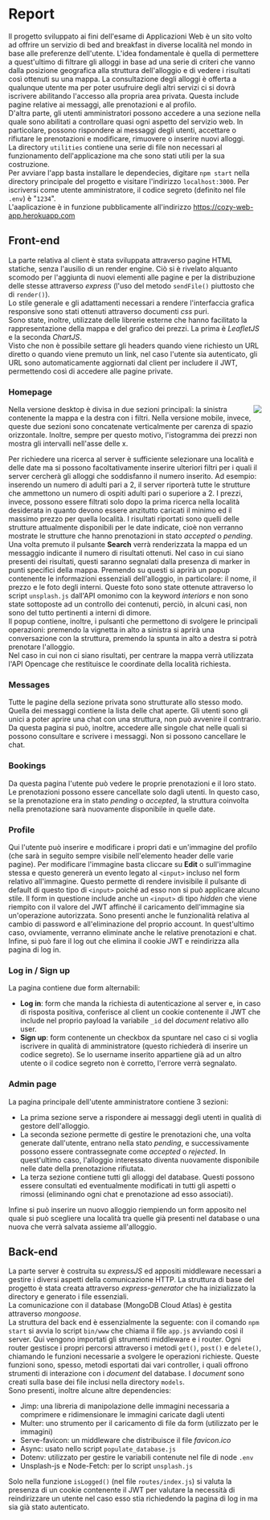 # Report

Il progetto sviluppato ai fini dell'esame di Applicazioni Web è un sito volto ad offrire un servizio di bed and breakfast in diverse località nel mondo in base alle preferenze dell'utente. L'idea fondamentale è quella di permettere a quest'ultimo di filtrare gli alloggi in base ad una serie di criteri che vanno dalla posizione geografica alla struttura dell'alloggio e di vedere i risultati così ottenuti su una mappa. La consultazione degli alloggi è offerta a qualunque utente ma per poter usufruire degli altri servizi ci si dovrà iscrivere abilitando l'accesso alla propria area privata. Questa include pagine relative ai messaggi, alle prenotazioni e al profilo.  
D'altra parte, gli utenti amministratori possono accedere a una sezione nella quale sono abilitati a controllare quasi ogni aspetto del servizio web. In particolare, possono rispondere ai messaggi degli utenti, accettare o rifiutare le prenotazioni e modificare, rimuovere o inserire nuovi alloggi.  
La directory `utilities` contiene una serie di file non necessari al funzionamento dell'applicazione ma che sono stati utili per la sua costruzione.  
Per avviare l'app basta installare le dependecies, digitare `npm start` nella directory principale del progetto e visitare l'indirizzo `localhost:3000`. Per iscriversi come utente amministratore, il codice segreto (definito nel file `.env`) è "`1234`".  
L'aaplicazione è in funzione pubblicamente all'indirizzo <https://cozy-web-app.herokuapp.com>

## Front-end

La parte relativa al client è stata sviluppata attraverso pagine HTML statiche, senza l'ausilio di un render engine. Ciò si è rivelato alquanto scomodo per l'aggiunta di nuovi elementi alle pagine e per la distribuzione delle stesse attraverso *express* (l'uso del metodo `sendFile()` piuttosto che di `render()`).  
Lo stile generale e gli adattamenti necessari a rendere l'interfaccia grafica responsive sono stati ottenuti attraverso documenti *css* puri.  
Sono state, inoltre, utilizzate delle librerie esterne che hanno facilitato la rappresentazione della mappa e del grafico dei prezzi. La prima è *LeafletJS* e la seconda *ChartJS*.  
Visto che non è possibile settare gli headers quando viene richiesto un URL diretto o quando viene premuto un link, nel caso l'utente sia autenticato, gli URL sono automaticamente aggiornati dal client per includere il JWT, permettendo così di accedere alle pagine private.

### Homepage

<img align="right" src="./public/images/popup_alloggio1.png">
Nella versione desktop è divisa in due sezioni principali: la sinistra contenente la mappa e la destra con i filtri. Nella versione mobile, invece, queste due sezioni sono concatenate verticalmente per carenza di spazio orizzontale. Inoltre, sempre per questo motivo, l'istogramma dei prezzi non mostra gli intervalli nell'asse delle x.  

Per richiedere una ricerca al server è sufficiente selezionare una località e delle date ma si possono facoltativamente inserire ulteriori filtri per i quali il server cercherà gli alloggi che soddisfanno il numero inserito. Ad esempio: inserendo un numero di adulti pari a 2, il server riporterà tutte le strutture che ammettono un numero di ospiti adulti pari o superiore a 2. I prezzi, invece, possono essere filtrati solo dopo la prima ricerca nella località desiderata in quanto devono essere anzitutto caricati il minimo ed il massimo prezzo per quella località. I risultati riportati sono quelli delle strutture attualmente disponibili per le date indicate, cioè non verranno mostrate le strutture che hanno prenotazioni in stato *accepted* o *pending*.  
Una volta premuto il pulsante **Search** verrà renderizzata la mappa ed un messaggio indicante il numero di risultati ottenuti. Nel caso in cui siano presenti dei risultati, questi saranno segnalati dalla presenza di marker in punti specifici della mappa. Premendo su questi si aprirà un popup contenente le informazioni essenziali dell'alloggio, in particolare: il nome, il prezzo e le foto degli interni. Queste foto sono state ottenute attraverso lo script `unsplash.js` dall'API omonimo con la keyword *interiors* e non sono state sottoposte ad un controllo dei contenuti, perciò, in alcuni casi, non sono del tutto pertinenti a interni di dimore.  
Il popup contiene, inoltre, i pulsanti che permettono di svolgere le principali operazioni: premendo la vignetta in alto a sinistra si aprirà una conversazione con la struttura, premendo la spunta in alto a destra si potrà prenotare l'alloggio.  
Nel caso in cui non ci siano risultati, per centrare la mappa verrà utilizzata l'API Opencage che restituisce le coordinate della località richiesta.

### Messages

Tutte le pagine della sezione privata sono strutturate allo stesso modo. Quella dei messaggi contiene la lista delle chat aperte. Gli utenti sono gli unici a poter aprire una chat con una struttura, non può avvenire il contrario. Da questa pagina si può, inoltre, accedere alle singole chat nelle quali si possono consultare e scrivere i messaggi. Non si possono cancellare le chat.

### Bookings

Da questa pagina l'utente può vedere le proprie prenotazioni e il loro stato. Le prenotazioni possono essere cancellate solo dagli utenti. In questo caso, se la prenotazione era in stato *pending* o *accepted*, la struttura coinvolta nella prenotazione sarà nuovamente disponibile in quelle date.

### Profile

Qui l'utente può inserire e modificare i propri dati e un'immagine del profilo (che sarà in seguito sempre visibile nell'elemento header delle varie pagine). Per modificare l'immagine basta cliccare su **Edit** o sull'immagine stessa e questo genererà un evento legato al `<input>` incluso nel form relativo all'immagine. Questo permette di rendere invisibile il pulsante di default di questo tipo di `<input>` poiché ad esso non si può applicare alcuno stile. Il form in questione include anche un `<input>` di tipo *hidden* che viene riempito con il valore del JWT affinché il caricamento dell'immagine sia un'operazione autorizzata.
Sono presenti anche le funzionalità relativa al cambio di password e all'eliminazione del proprio account. In quest'ultimo caso, ovviamente, verranno eliminate anche le relative prenotazioni e chat.  
Infine, si può fare il log out che elimina il cookie JWT e reindirizza alla pagina di log in.

### Log in / Sign up

La pagina contiene due form alternabili:

- **Log in**: form che manda la richiesta di autenticazione al server e, in caso di risposta positiva, conferisce al client un cookie contenente il JWT che include nel proprio payload la variabile `_id` del *document* relativo allo user.
- **Sign up**: form contenente un checkbox da spuntare nel caso ci si voglia iscrivere in qualità di amministratore (questo richiederà di inserire un codice segreto). Se lo username inserito appartiene già ad un altro utente o il codice segreto non è corretto, l'errore verrà segnalato.

### Admin page

La pagina principale dell'utente amministratore contiene 3 sezioni:

- La prima sezione serve a rispondere ai messaggi degli utenti in qualità di gestore dell'alloggio.
- La seconda sezione permette di gestire le prenotazioni che, una volta generate dall'utente, entrano nella stato *pending*, e successivamente possono essere contrassegnate come *accepted* o *rejected*. In quest'ultimo caso, l'alloggio interessato diventa nuovamente disponibile nelle date della prenotazione rifiutata.
- La terza sezione contiene tutti gli alloggi del database. Questi possono essere consultati ed eventualmente modificati in tutti gli aspetti o rimossi (eliminando ogni chat e prenotazione ad esso associati).

Infine si può inserire un nuovo alloggio riempiendo un form apposito nel quale si può scegliere una località tra quelle già presenti nel database o una nuova che verrà salvata assieme all'alloggio.

## Back-end

La parte server è costruita su *expressJS* ed appositi middleware necessari a gestire i diversi aspetti della comunicazione HTTP. La struttura di base del progetto è stata creata attraverso *express-generator* che ha inizializzato la directory e generato i file essenziali.  
La comunicazione con il database (MongoDB Cloud Atlas) è gestita attraverso *mongoose*.  
La struttura del back end è essenzialmente la seguente: con il comando `npm start` si avvia lo script `bin/www` che chiama il file `app.js` avviando così il server. Qui vengono importati gli strumenti middleware e i router. Ogni router gestisce i propri percorsi attraverso i metodi `get()`, `post()` e `delete()`, chiamando le funzioni necessarie a svolgere le operazioni richieste. Queste funzioni sono, spesso, metodi esportati dai vari controller, i quali offrono strumenti di interazione con i *document* del database. I *document* sono creati sulla base dei file inclusi nella directory `models`.  
Sono presenti, inoltre alcune altre dependencies:

- Jimp: una libreria di manipolazione delle immagini necessaria a comprimere e ridimensionare le immagini caricate dagli utenti
- Multer: uno strumento per il caricamento di file da form (utilizzato per le immagini)
- Serve-favicon: un middleware che distribuisce il file *favicon.ico*
- Async: usato nello script `populate_database.js`
- Dotenv: utilizzato per gestire le variabili contenute nel file di node `.env`
- Unsplash-js e Node-Fetch: per lo script `unsplash.js`  

Solo nella funzione `isLogged()` (nel file `routes/index.js`) si valuta la presenza di un cookie contenente il JWT per valutare la necessità di reindirizzare un utente nel caso esso stia richiedendo la pagina di log in ma sia già stato autenticato.
